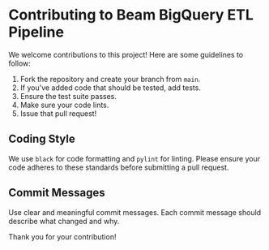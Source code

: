 # Contributing to Beam BigQuery ETL Pipeline

We welcome contributions to this project! Here are some guidelines to follow:

1. Fork the repository and create your branch from `main`.
2. If you've added code that should be tested, add tests.
3. Ensure the test suite passes.
4. Make sure your code lints.
5. Issue that pull request!

## Coding Style

We use `black` for code formatting and `pylint` for linting. Please ensure your code adheres to these standards before submitting a pull request.

## Commit Messages

Use clear and meaningful commit messages. Each commit message should describe what changed and why.

Thank you for your contribution!